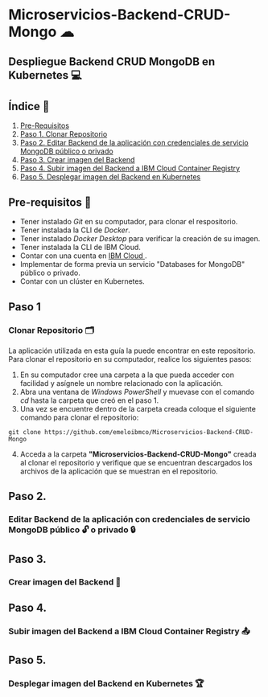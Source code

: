 # Microservicios-Backend-CRUD-Mongo ☁
## Despliegue Backend CRUD MongoDB en Kubernetes 💻

## Índice  📰
1. [Pre-Requisitos](#Pre-Requisitos-pencil)
2. [Paso 1. Clonar Repositorio](#Paso-1)
3. [Paso 2. Editar Backend de la aplicación con credenciales de servicio MongoDB público o privado](#Paso-2)
4. [Paso 3. Crear imagen del Backend](#Paso-3)
5. [Paso 4. Subir imagen del Backend a IBM Cloud Container Registry](#Paso-4)
6. [Paso 5. Desplegar imagen del Backend en Kubernetes](#Paso-5)

## Pre-requisitos :pencil:
* Tener instalado *Git* en su computador, para clonar el respositorio.
* Tener instalada la CLI de *Docker*.
* Tener instalado *Docker Desktop* para verificar la creación de su imagen.
* Tener instalada la CLI de IBM Cloud.
* Contar con una cuenta en <a href="https://cloud.ibm.com/"> IBM Cloud </a>.
* Implementar de forma previa un servicio "Databases for MongoDB" público o privado.
* Contar con un clúster en Kubernetes.

## Paso 1
### Clonar Repositorio 🗂
La aplicación utilizada en esta guía la puede encontrar en este repositorio. Para clonar el repositorio en su computador, realice los siguientes pasos:

1. En su computador cree una carpeta a la que pueda acceder con facilidad y asígnele un nombre relacionado con la aplicación.
2. Abra una ventana de *Windows PowerShell* y muevase con el comando *cd* hasta la carpeta que creó en el paso 1.
3. Una vez se encuentre dentro de la carpeta creada coloque el siguiente comando para clonar el repositorio:
```
git clone https://github.com/emeloibmco/Microservicios-Backend-CRUD-Mongo
```
4. Acceda a la carpeta **"Microservicios-Backend-CRUD-Mongo"** creada al clonar el repositorio y verifique que se encuentran descargados los archivos de la aplicación que se muestran en el repositorio.


## Paso 2. 
### Editar Backend de la aplicación con credenciales de servicio MongoDB público 🔓 o privado 🔒

## Paso 3. 
### Crear imagen del Backend 📱

## Paso 4. 
### Subir imagen del Backend a IBM Cloud Container Registry 📤

## Paso 5.
### Desplegar imagen del Backend en Kubernetes 🏆



